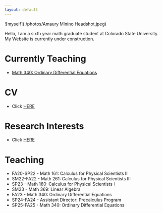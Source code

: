 ```yaml
---
layout: default
---
```



![myself](./photos/Amaury Minino Headshot.jpeg)

Hello, I am a sixth year math graduate student at Colorado State University. My Website is currently under construction.
# Currently Teaching
* [Math 340: Ordinary Differential Equations](./CoursePages/DifEqCoursePage.md)

# CV
* Click [HERE](./CV.md)

# Research Interests
* Click [HERE](./Research%20Interest.md)

# Teaching

* FA20-SP22 - Math 161: Calculus for Physical Scientists II
* SM22-FA22 - Math 261: Calculus for Physical Scientists III
* SP23 - Math 160: Calculus for Physical Scientists I
* SM23 - Math 369: Linear Algebra
* FA23 - Math 340: Ordinary Differential Equations
* SP24-FA24 - Assistant Director: Precalculus Program
* SP25-FA25 - Math 340: Ordinary Differential Equations

